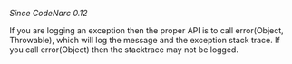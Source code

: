 
*Since CodeNarc 0.12*

If you are logging an exception then the proper API is to call error(Object, Throwable), which will log the message and the exception stack trace. If you call error(Object) then the stacktrace may not be logged.

